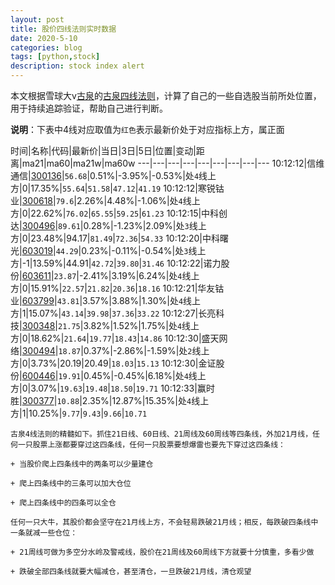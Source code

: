 ```yaml
---
layout: post
title: 股价四线法则实时数据
date: 2020-5-10
categories: blog
tags: [python,stock]
description: stock index alert
---
```



本文根据雪球大v[古泉](https://xueqiu.com/u/7148646888)的[古泉四线法则](https://xueqiu.com/7148646888/130498192)，计算了自己的一些自选股当前所处位置，用于持续追踪验证，帮助自己进行判断。

**说明**：下表中4线对应取值为`红色`表示最新价处于对应指标上方，属正面

时间|名称|代码|最新价|当日|3日|5日|位置|变动|距离|ma21|ma60|ma21w|ma60w
---|---|---|---|---|---|---|---|---
10:12:12|信维通信|[300136](https://xueqiu.com/S/SZ300136)|`56.68`|0.51%|-3.95%|-0.53%|处`4`线上方|0|17.35%|`55.64`|`51.58`|`47.12`|`41.19`
10:12:12|寒锐钴业|[300618](https://xueqiu.com/S/SZ300618)|`79.6`|2.26%|4.48%|-1.06%|处`4`线上方|0|22.62%|`76.02`|`65.55`|`59.25`|`61.23`
10:12:15|中科创达|[300496](https://xueqiu.com/S/SZ300496)|`89.61`|0.28%|-1.23%|2.09%|处`3`线上方|0|23.48%|94.17|`81.49`|`72.36`|`54.33`
10:12:20|中科曙光|[603019](https://xueqiu.com/S/SH603019)|`44.29`|0.23%|-0.11%|-0.54%|处`3`线上方|-1|13.59%|44.91|`42.72`|`39.80`|`31.46`
10:12:22|诺力股份|[603611](https://xueqiu.com/S/SH603611)|`23.87`|-2.41%|3.19%|6.24%|处`4`线上方|0|15.91%|`22.57`|`21.82`|`20.36`|`18.16`
10:12:21|华友钴业|[603799](https://xueqiu.com/S/SH603799)|`43.81`|3.57%|3.88%|1.30%|处`4`线上方|1|15.07%|`43.14`|`39.98`|`37.36`|`33.22`
10:12:27|长亮科技|[300348](https://xueqiu.com/S/SZ300348)|`21.75`|3.82%|1.52%|1.75%|处`4`线上方|0|18.62%|`21.64`|`19.77`|`18.43`|`14.86`
10:12:30|盛天网络|[300494](https://xueqiu.com/S/SZ300494)|`18.87`|0.37%|-2.86%|-1.59%|处`2`线上方|0|3.73%|20.19|20.49|`18.03`|`15.13`
10:12:30|金证股份|[600446](https://xueqiu.com/S/SH600446)|`19.91`|0.45%|-0.45%|6.18%|处`4`线上方|0|3.07%|`19.63`|`19.48`|`18.50`|`19.71`
10:12:33|赢时胜|[300377](https://xueqiu.com/S/SZ300377)|`10.88`|2.35%|12.87%|15.35%|处`4`线上方|1|10.25%|`9.77`|`9.43`|`9.66`|`10.71`

```
古泉4线法则的精髓如下。抓住21日线、60日线、21周线及60周线等四条线，外加21月线，任何一只股票上涨都要穿过这四条线，任何一只股票要想爆雷也要先下穿过这四条线：

+ 当股价爬上四条线中的两条可以少量建仓

+ 爬上四条线中的三条可以加大仓位

+ 爬上四条线中的四条可以全仓

任何一只大牛，其股价都会坚守在21月线上方，不会轻易跌破21月线；相反，每跌破四条线中一条就减一些仓位：

+ 21周线可做为多空分水岭及警戒线，股价在21周线及60周线下方就要十分慎重，多看少做

+ 跌破全部四条线就要大幅减仓，甚至清仓，一旦跌破21月线，清仓观望
```